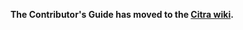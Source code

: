 **The Contributor's Guide has moved to the [Citra wiki](https://github.com/citra-emu/citra/wiki/Contributing).**
